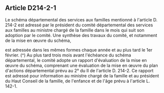 ## Article D214-2-1

Le schéma départemental des services aux familles mentionné à l'article D. 214-2 est adressé par le président
du comité départemental des services aux familles au ministre chargé de la famille dans le mois qui suit son
adoption par le comité. Une synthèse des travaux du comité, et notamment de la mise en œuvre du schéma,

est adressée dans les mêmes formes chaque année et au plus tard le 1er février. (^)
Au plus tard trois mois avant l'échéance du schéma départemental, le comité adopte un rapport d'évaluation
de la mise en œuvre du schéma, comprenant une évaluation de la mise en œuvre du plan d'actions
départemental prévu au 2° du II de l'article D. 214-2. Ce rapport est adressé pour information au ministre
chargé de la famille et au président du Haut Conseil de la famille, de l'enfance et de l'âge prévu à l'article L.
142-1.

